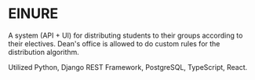 # ElNURE
A system (API + UI) for distributing students to their groups according to their electives. Dean's office is allowed to do custom rules for the distribution algorithm. 

Utilized Python, Django REST Framework, PostgreSQL, TypeScript, React.
